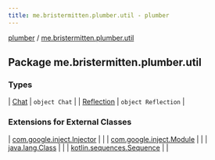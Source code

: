 ```yaml
---
title: me.bristermitten.plumber.util - plumber
---
```


[plumber](../index.html) / [me.bristermitten.plumber.util](./index.html)

## Package me.bristermitten.plumber.util

### Types

| [Chat](-chat/index.html) | `object Chat` |
| [Reflection](-reflection/index.html) | `object Reflection` |

### Extensions for External Classes

| [com.google.inject.Injector](com.google.inject.-injector/index.html) |  |
| [com.google.inject.Module](com.google.inject.-module/index.html) |  |
| [java.lang.Class](java.lang.-class/index.html) |  |
| [kotlin.sequences.Sequence](kotlin.sequences.-sequence/index.html) |  |

